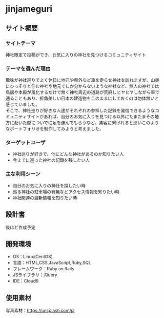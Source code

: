 # jinjameguri

## サイト概要
### サイトテーマ
神社限定で投稿ができ、お気に入りの神社を見つけるコミュニティサイト

### テーマを選んだ理由
趣味が神社巡りでよく休日に地元や県外など車を走らせ神社を訪れますが、山奥にひっそりと佇む神社や地元でしか分からないような神社など、無人の神社では鳥居や本殿が風化するだけで無く神社周辺の道路が荒廃しヒヤヒヤしながら車で通ることもあり、折角美しい日本の建造物をこのままにしておくのは勿体無いと感じていました。<br>
そこで、神社巡りが好きな人達がそれぞれの参拝した記録を発信できるようなコミュニティサイトがあれば、自分のお気に入りを見つける以外にたまたまその地方に赴いた際についでに足を運んでもらうなど、集客に繋げれると思いこのようなポートフォリオを制作してみようと考えました。

### ターゲットユーザ
- 神社巡りが好きで、他にどんな神社があるのか知りたい人
- 今までに巡った神社の記録を残したい人
​
### 主な利用シーン
- 自分のお気に入りの神社を探したい時
- 巡る神社の駐車場の有無などアクセス情報を知りたい時
- 神社関連の最新情報を知りたい時
​
## 設計書
後ほど作成予定

## 開発環境
- OS：Linux(CentOS)
- 言語：HTML,CSS,JavaScript,Ruby,SQL
- フレームワーク：Ruby on Rails
- JSライブラリ：jQuery
- IDE：Cloud9
​
## 使用素材
写真素材：https://unsplash.com/ja
